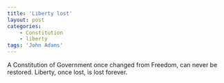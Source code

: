 ```yaml
---
title: 'Liberty lost'
layout: post
categories:
    - Constitution
    - liberty
tags: 'John Adams'
---
```


A Constitution of Government once changed from Freedom, can never be restored. Liberty, once lost, is lost forever.
